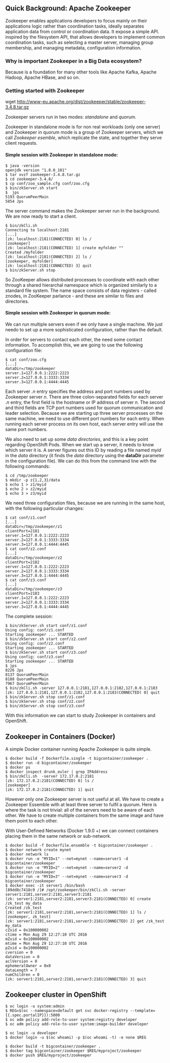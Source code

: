 ## Quick Background: Apache Zookeeper

Zookeeper enables applications developers to focus mainly on their applications
logic rather than coordination tasks, ideally separates application data from
control or coordination data. It expose a simple API. inspired by the
filesystem API, that allows developers to implement common coordination tasks,
such as selecting a master server, managing group membership, and managing
metadata, configuration information.

### Why is important Zookeeper in a Big Data ecosystem?

Because is a foundation for many other tools like Apache Kafka, Apache Hadoop,
Apache HBase, and so on.

### Getting started with Zookeeper

wget http://www-eu.apache.org/dist/zookeeper/stable/zookeeper-3.4.8.tar.gz

Zookeeper servers run in two modes: *standalone* and *quorum*.

Zookeeper in standalone mode is for non real workloads (only one server) and 
Zookeeper in quorum mode is a group of Zookeeper servers, which we call
*Zookeeper esemble*, which replicate the state, and together they serve client
requests.

#### Simple session with Zookeeper in standalone mode:

``````
$ java -version
openjdk version "1.8.0_101"
$ tar xvzf zookeeper-3.4.8.tar.gz 
$ cd zookeeper-3.4.8/
$ cp conf/zoo_sample.cfg conf/zoo.cfg
$ bin/zkServer.sh start
$  jps
5193 QuorumPeerMain
5854 Jps
``````

The server command makes the Zookeeper server run in the background. We are now
ready to start a client.

``````
$ bin/zkCli.sh 
Connecting to localhost:2181
[...]
[zk: localhost:2181(CONNECTED) 0] ls /
[zookeeper]
[zk: localhost:2181(CONNECTED) 1] create myfolder ""
Created /myfolder
[zk: localhost:2181(CONNECTED) 2] ls /
[zookeeper, myfolder]
[zk: localhost:2181(CONNECTED) 3] quit
$ bin/zkServer.sh stop

``````
So ZooKeeper allows distributed processes to coordinate with each other through
a shared hierarchal namespace which is organized similarly to a standard file
system. The name space consists of data registers - called znodes, in ZooKeeper
parlance - and these are similar to files and directories.

#### Simple session with Zookeeper in quorum mode:

We can run multiple servers even if we only have a single machine. We just
needo to set up a more sophisticated configuration, rather than the default.

In order for servers to contact each other, the need some contact information.
To accomplish this, we are going to use the following configuration file:

``````
$ cat conf/zoo.cfg
[...]
dataDir=/tmp/zookeeper
server.1=127.0.0.1:2222:2223
server.2=127.0.0.1:3333:3334
server.3=127.0.0.1:4444:4445
``````
Each server *.n* entry specifies the address and port numbers used by Zookeeper
server *n*. There are three colon-separated fields for each server *.n* entry,
the first field is the hostname or IP address of server *n*. The second and
third fields are TCP port numbers used for quorum communication and leader
selection. Because we are starting up three server processes on the same
machine, we need to use different port numbers for each entry. When running
each server process on its own host, each server entry will use the same port
numbers.

We also need to set up some *data directories*, and this is a key point
regarding OpenShift Pods. When we start up a server, it needs to know which
server it is. A server figures out this ID by reading a file named *myid* in
the *data* directory (it finds the *data* directory using the **dataDir**
parameter in the configuration file). We can do this from the command line with
the following commands:

``````
$ cd /tmp/zookeeper
$ mkdir -p z{1,2,3}/data
$ echo 1 > z1/myid
$ echo 2 > z2/myid
$ echo 3 > z3/myid
``````
We need three configuration files, because we are running in the same host,
with the following particular changes:

``````
$ cat conf/z1.conf
[...]
dataDir=/tmp/zookeeper/z1
clientPort=2181
server.1=127.0.0.1:2222:2223
server.2=127.0.0.1:3333:3334
server.3=127.0.0.1:4444:4445 
$ cat conf/z2.conf
[...]
dataDir=/tmp/zookeeper/z2
clientPort=2182
server.1=127.0.0.1:2222:2223
server.2=127.0.0.1:3333:3334
server.3=127.0.0.1:4444:4445 
$ cat conf/z3.conf
[...]
dataDir=/tmp/zookeeper/z3
clientPort=2183
server.1=127.0.0.1:2222:2223
server.2=127.0.0.1:3333:3334
server.3=127.0.0.1:4444:4445 

``````
The complete session:

``````
$ bin/zkServer.sh start conf/z1.conf 
Using config: conf/z1.conf
Starting zookeeper ... STARTED
$ bin/zkServer.sh start conf/z2.conf 
Using config: conf/z2.conf
Starting zookeeper ... STARTED
$ bin/zkServer.sh start conf/z3.conf 
Using config: conf/z3.conf
Starting zookeeper ... STARTED
$ jps
8226 Jps
8137 QuorumPeerMain
8188 QuorumPeerMain
7967 QuorumPeerMain
$ bin/zkCli.sh -server 127.0.0.1:2181,127.0.0.1:2182,127.0.0.1:2183
[zk: 127.0.0.1:2181,127.0.0.1:2182,127.0.0.1:2183(CONNECTED) 0] quit
$ bin/zkServer.sh stop conf/z1.conf
$ bin/zkServer.sh stop conf/z2.conf
$ bin/zkServer.sh stop conf/z3.conf
``````

With this information we can start to study Zookeeper in containers and
OpenShift.

## Zookeeper in Containers (Docker)

A simple Docker container running Apache Zookeeper is quite simple.

``````
$ docker build -f Dockerfile.single -t bigcontainer/zookeeper .
$ docker run -d bigcontainer/zookeeper
$ docker ps
$ docker inspect drunk_euler | grep IPAddress
$ bin/zkCli.sh  -server 172.17.0.2:2181
[zk: 172.17.0.2:2181(CONNECTED) 0] ls /
[zookeeper]
[zk: 172.17.0.2:2181(CONNECTED) 1] quit
``````
However only one Zookeeper server is not useful at all. We have to create a
Zookeeper Essemble with at least three server to fulfil a quorum. Here is where
the task is not trivial: all of the servers need to be aware of each other. We
have to create multiple containers from the same image and have them point to
each other.

With User-Defined Networks (Docker 1.9.0 +) we can connect containers placing
them in the same network or sub-network.
``````
$ docker build -f Dockerfile.ensemble -t bigcontainer/zookeeper .
$ docker network create mynet
$ docker network ls
$ docker run -e "MYID=1" --net=mynet --name=server1 -d bigcontainer/zookeeper 
$ docker run -e "MYID=2" --net=mynet --name=server2 -d bigcontainer/zookeeper 
$ docker run -e "MYID=3" --net=mynet --name=server3 -d bigcontainer/zookeeper 
$ docker exec -it server1 /bin/bash
[89dd8c7418c9 /]# /opt/zookeeper/bin/zkCli.sh -server server1:2181,server2:2181,server3:2181
[zk: server1:2181,server2:2181,server3:2181(CONNECTED) 0] create /zk_test my_data
Created /zk_test
[zk: server1:2181,server2:2181,server3:2181(CONNECTED) 1] ls /
[zookeeper, zk_test]
[zk: server1:2181,server2:2181,server3:2181(CONNECTED) 2] get /zk_test
my_data
cZxid = 0x100000002
ctime = Mon Aug 29 12:27:10 UTC 2016
mZxid = 0x100000002
mtime = Mon Aug 29 12:27:10 UTC 2016
pZxid = 0x100000002
cversion = 0
dataVersion = 0
aclVersion = 0
ephemeralOwner = 0x0
dataLength = 7
numChildren = 0
[zk: server1:2181,server2:2181,server3:2181(CONNECTED) 3] quit
``````

## Zookeeper cluster in OpenShift
``````
$ oc login -u system:admin
$ REG=$(oc --namespace=default get svc docker-registry --template={{.spec.portalIP}}):5000
$ oc adm policy add-role-to-user system:registry developer
$ oc adm policy add-role-to-user system:image-builder developer

$ oc login -u developer
$ docker login -u $(oc whoami) -p $(oc whoami -t) -e none $REG

$ docker build -t bigcontainer/zookeeper .
$ docker tag bigcontainer/zookeeper $REG/myproject/zookeeper
$ docker push $REG/myproject/zookeeper
``````


